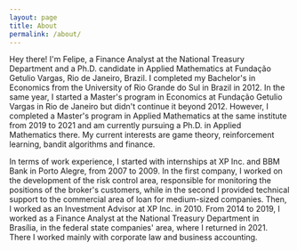 ```yaml
---
layout: page
title: About
permalink: /about/
---
```


Hey there! I'm Felipe, a Finance Analyst at the National Treasury Department and a Ph.D. candidate in Applied Mathematics at Fundação Getulio Vargas, Rio de Janeiro, Brazil. I completed my Bachelor's in Economics from the University of Rio Grande do Sul in Brazil in 2012. In the same year, I started a Master's program in Economics at Fundação Getulio Vargas in Rio de Janeiro but didn't continue it beyond 2012. However, I completed a Master's program in Applied Mathematics at the same institute from 2019 to 2021 and am currently pursuing a Ph.D. in Applied Mathematics there. My current interests are game theory, reinforcement learning, bandit algorithms and finance.

In terms of work experience, I started with internships at XP Inc. and BBM Bank in Porto Alegre, from 2007 to 2009. In the first company, I worked on the development of the risk control area, responsible for monitoring the positions of the broker's customers, while in the second I provided technical support to the commercial area of loan for medium-sized companies. Then, I worked as an Investment Advisor at XP Inc. in 2010. From 2014 to 2019, I worked as a Finance Analyst at the National Treasury Department in Brasília, in the federal state companies' area, where I returned in 2021. There I worked mainly with corporate law and business accounting. 
